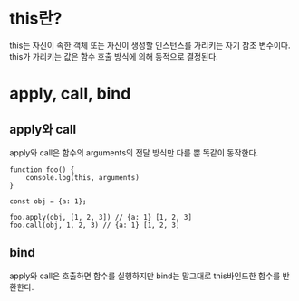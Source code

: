 # this란?

this는 자신이 속한 객체 또는 자신이 생성할 인스턴스를 가리키는 자기 참조 변수이다. this가 가리키는 값은 함수 호출 방식에 의해 동적으로 결정된다.

# apply, call, bind

## apply와 call

apply와 call은 함수의 arguments의 전달 방식만 다를 뿐 똑같이 동작한다.

```
function foo() {
    console.log(this, arguments)
}

const obj = {a: 1};

foo.apply(obj, [1, 2, 3]) // {a: 1} [1, 2, 3]
foo.call(obj, 1, 2, 3) // {a: 1} [1, 2, 3]
```

## bind

apply와 call은 호출하면 함수를 실행하지만 bind는 말그대로 this바인드한 함수를 반환한다.
